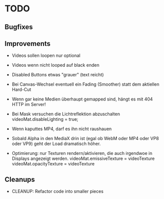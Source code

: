 
TODO
====

Bugfixes
--------

Improvements
------------

- Videos sollen loopen nur optional

- Videos wenn nicht looped auf black enden

- Disabled Buttons etwas "grauer" (text reicht)

- Bei Canvas-Wechsel eventuell ein Fading (Smoother)
  statt dem aktiellen Hard-Cut

- Wenn gar keine Medien überhaupt gemapped sind, hängt
  es mit 404 HTTP im Server!

- Bei Mask versuchen die Lichtreflektion abzuschalten
  videoMat.disableLighting = true;

- Wenn kaputtes MP4, darf es ihn nicht raushauen

- Sobald Alpha in den MediaX drin ist (egal ob WebM oder MP4 oder VP8 oder VP9)
  geht der Load dramatisch höher.

- Optimierung: nur Texturen rendern/aktivieren, die auch irgendwoe in Displays
  angezeigt werden.
  videoMat.emissiveTexture = videoTexture
  videoMat.opacityTexture = videoTexture

Cleanups
--------

- CLEANUP:
  Refactor code into smaller pieces

